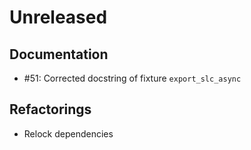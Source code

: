 # Unreleased

## Documentation

* #51: Corrected docstring of fixture `export_slc_async`

## Refactorings

* Relock dependencies
